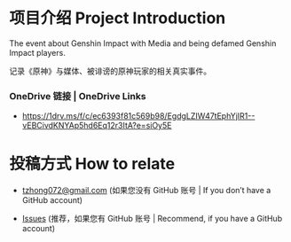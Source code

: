 # 项目介绍 Project Introduction

The event about Genshin Impact with Media and being defamed Genshin Impact players.

记录《原神》与媒体、被诽谤的原神玩家的相关真实事件。

### OneDrive 链接 | OneDrive Links
* https://1drv.ms/f/c/ec6393f81c569b98/EgdgLZIW47tEphYjIR1--vEBCivdKNYAp5hd6Eq12r3ItA?e=siOy5E

# 投稿方式 How to relate

* tzhong072@gmail.com (如果您没有 GitHub 账号 | If you don’t have a GitHub account)

* [Issues](https://github.com/bxx-114514/iming-blog/issues) (推荐，如果您有 GitHub 账号 | Recommend, if you have a GitHub account)
